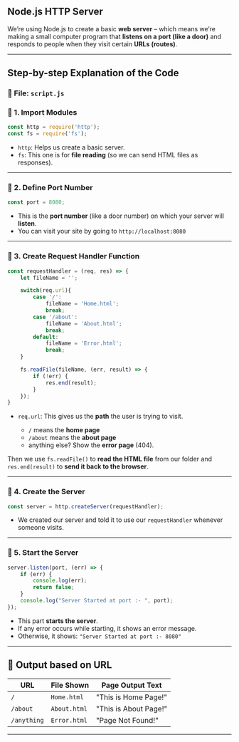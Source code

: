 ## Node.js HTTP Server

We’re using Node.js to create a basic **web server** – which means we’re making a small computer program that **listens on a port (like a door)** and responds to people when they visit certain **URLs (routes)**.

---

## Step-by-step Explanation of the Code

### 📁 File: `script.js`

### 🔸 1. Import Modules

```js
const http = require('http');
const fs = require('fs');
```

* `http`: Helps us create a basic server.
* `fs`: This one is for **file reading** (so we can send HTML files as responses).

---

### 🔸 2. Define Port Number

```js
const port = 8080;
```

* This is the **port number** (like a door number) on which your server will **listen**.
* You can visit your site by going to `http://localhost:8080`

---

### 🔸 3. Create Request Handler Function

```js
const requestHandler = (req, res) => {
    let fileName = '';

    switch(req.url){
        case '/':
            fileName = 'Home.html';
            break;
        case '/about':
            fileName = 'About.html';
            break;
        default:
            fileName = 'Error.html';
            break;
    }

    fs.readFile(fileName, (err, result) => {
        if (!err) {
            res.end(result);
        }
    });
}
```

* `req.url`: This gives us the **path** the user is trying to visit.

  * `/` means the **home page**
  * `/about` means the **about page**
  * anything else? Show the **error page** (404).

Then we use `fs.readFile()` to **read the HTML file** from our folder and `res.end(result)` to **send it back to the browser**.

---

### 🔸 4. Create the Server

```js
const server = http.createServer(requestHandler);
```

* We created our server and told it to use our `requestHandler` whenever someone visits.

---

### 🔸 5. Start the Server

```js
server.listen(port, (err) => {
    if (err) {
        console.log(err);
        return false;
    }
    console.log("Server Started at port :- ", port);
});
```

* This part **starts the server**.
* If any error occurs while starting, it shows an error message.
* Otherwise, it shows: `"Server Started at port :- 8080"`

---

## 🧾 Output based on URL

| URL         | File Shown   | Page Output Text      |
| ----------- | ------------ | --------------------- |
| `/`         | `Home.html`  | "This is Home Page!"  |
| `/about`    | `About.html` | "This is About Page!" |
| `/anything` | `Error.html` | "Page Not Found!"     |

---

